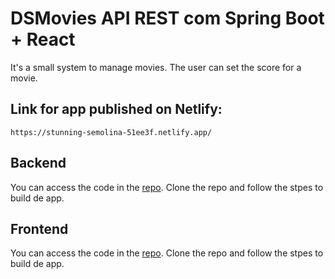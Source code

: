 # DSMovies API REST com Spring Boot + React

It's a small system to manage movies. The user can set the score for a movie.

## Link for app published on Netlify:

```
https://stunning-semolina-51ee3f.netlify.app/
```

## Backend

You can access the code in the [repo](https://github.com/willamys/dsmovie/backend).
Clone the repo and follow the stpes to build de app.

## Frontend

You can access the code in the [repo](https://github.com/willamys/dsmovie/frontend).
Clone the repo and follow the stpes to build de app.
